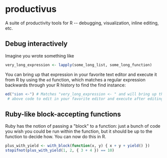 productivus
===========

A suite of productivity tools for R -- debugging, visualization, inline editing, etc.

Debug interactively
-----------

Imagine you wrote something like

```R
very_long_expression <- lapply(some_long_list, some_long_function)
```

You can bring up that expression in your favorite text editor and execute it from
R by using the `ed` function, which matches a regular expression backwards through
your R history to find the find instance:

```R
ed("sion <-") # Matches "very_long_expression <- " and will bring up the
 # above code to edit in your favorite editor and execute after editing.
```

Ruby-like block-accepting functions
--------

Ruby has the notion of passing a "block" to a function: just a bunch of
code you wish you could be run within the function, but it should be up to
the function to decide how. You can now do this in R.

```R
plus_with_yield <- with_block(function(x, y) { x + y + yield() })
stopifnot(plus_with_yield(1, 2, { 3 + 4 }) == 10)
```



